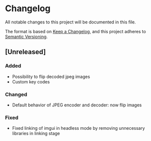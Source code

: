 # Changelog

All notable changes to this project will be documented in this file.

The format is based on [Keep a Changelog](https://keepachangelog.com/en/1.1.0/),
and this project adheres to [Semantic Versioning](https://semver.org/spec/v2.0.0.html).

## [Unreleased]

### Added

- Possibility to flip decoded jpeg images
- Custom key codes

### Changed

- Default behavior of JPEG encoder and decoder: now flip images

### Fixed

- Fixed linking of imgui in headless mode by removing unnecessary libraries in linking stage
